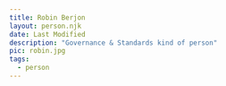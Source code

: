 ```yaml
---
title: Robin Berjon
layout: person.njk
date: Last Modified
description: "Governance & Standards kind of person"
pic: robin.jpg
tags:
  - person
---
```

